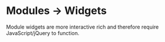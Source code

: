 ﻿# Modules -> Widgets

Module widgets are more interactive rich and therefore require JavaScript/jQuery to function.